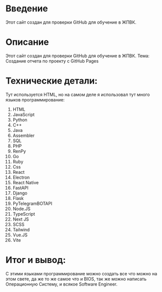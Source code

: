 # Введение
Этот сайт создан для проверки GitHub для обучение в ЖПВК.
# Описание
Этот сайт создан для проверки GitHub для обучение в ЖПВК.
Тема: Создание отчета по проекту с GitHub Pages
# Технические детали:
Тут используется HTML, но на самом деле я использовал тут много языков программирование:
1. HTML
2. JavaScript
3. Python
4. C++
5. Java
6. Assembler
7. SQL
8. PHP
9. RenPy
10. Go
11. Ruby
12. Css
13. React
14. Electron
15. React Native
16. FastAPI
17. Django
18. Flask
19. PyTelegramBOTAPI
20. Node.JS
21. TypeScript
22. Next JS
23. SCSS
24. Tailwind
25. Vue.JS
26. Vite

# Итог и вывод:
С этими языками программирование можно создать все что можно на этом свете, да же то же самое что и BIOS, так же можно написать Операционную Систему, и всякое Software Engineer.
